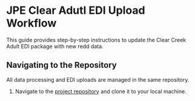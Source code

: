 JPE Clear Adutl EDI Upload Workflow
================

This guide provides step-by-step instructions to update the Clear Creek
Adult EDI package with new redd data.

## Navigating to the Repository

All data processing and EDI uploads are managed in the same
repository.  
1. Navigate to the [project
repository](https://github.com/FlowWest/jpe-clear-adult-edi) and clone
it to your local machine.
